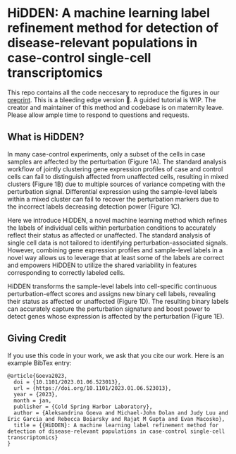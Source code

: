 # HiDDEN: A machine learning label refinement method for detection of disease-relevant populations in case-control single-cell transcriptomics

This repo contains all the code neccesary to reproduce the figures in our [preprint](https://www.biorxiv.org/content/10.1101/2023.01.06.523013v1). This is a bleeding edge version 🔪. A guided tutorial is WIP. The creator and maintainer of this method and codebase is on maternity leave. Please allow ample time to respond to questions and requests.

## What is HiDDEN?
In many case-control experiments, only a subset of the cells in case samples are affected by the perturbation (Figure 1A). The standard analysis workflow of jointly clustering gene expression profiles of case and control cells can fail to distinguish affected from unaffected cells, resulting in mixed clusters (Figure 1B) due to multiple sources of variance competing with the perturbation signal. Differential expression using the sample-level labels within a mixed cluster can fail to recover the perturbation markers due to the incorrect labels decreasing detection power (Figure 1C). 

Here we introduce HiDDEN, a novel machine learning method which refines the labels of individual cells within perturbation conditions to accurately reflect their status as affected or unaffected. The standard analysis of single cell data is not tailored to identifying perturbation-associated signals. However, combining gene expression profiles and sample-level labels in a novel way allows us to leverage that at least some of the labels are correct and empowers HiDDEN to utilize the shared variability in features corresponding to correctly labeled cells.

HiDDEN transforms the sample-level labels into cell-specific continuous perturbation-effect scores and assigns new binary cell labels, revealing their status as affected or unaffected (Figure 1D). The resulting binary labels can accurately capture the perturbation signature and boost power to detect genes whose expression is affected by the perturbation (Figure 1E).

## Giving Credit
If you use this code in your work, we ask that you cite our work. Here is an example BibTex entry:

```
@article{Goeva2023,
  doi = {10.1101/2023.01.06.523013},
  url = {https://doi.org/10.1101/2023.01.06.523013},
  year = {2023},
  month = jan,
  publisher = {Cold Spring Harbor Laboratory},
  author = {Aleksandrina Goeva and Michael-John Dolan and Judy Luu and Eric Garcia and Rebecca Boiarsky and Rajat M Gupta and Evan Macosko},
  title = {{HiDDEN}: A machine learning label refinement method for detection of disease-relevant populations in case-control single-cell transcriptomics}
}
```







